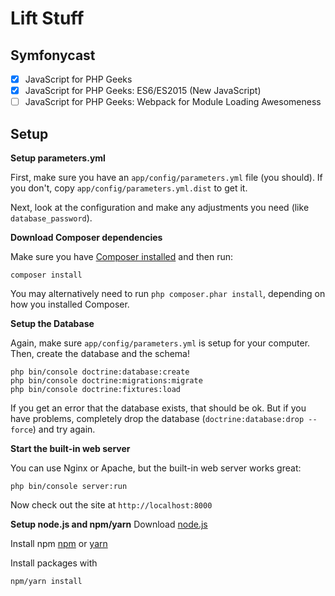 # Lift Stuff

## Symfonycast

- [x] JavaScript for PHP Geeks
- [X] JavaScript for PHP Geeks: ES6/ES2015 (New JavaScript)
- [ ] JavaScript for PHP Geeks: Webpack for Module Loading Awesomeness
## Setup

**Setup parameters.yml**

First, make sure you have an `app/config/parameters.yml`
file (you should). If you don't, copy `app/config/parameters.yml.dist`
to get it.

Next, look at the configuration and make any adjustments you
need (like `database_password`).

**Download Composer dependencies**

Make sure you have [Composer installed](https://getcomposer.org/download/)
and then run:

```
composer install
```

You may alternatively need to run `php composer.phar install`, depending
on how you installed Composer.

**Setup the Database**

Again, make sure `app/config/parameters.yml` is setup
for your computer. Then, create the database and the
schema!

```
php bin/console doctrine:database:create
php bin/console doctrine:migrations:migrate
php bin/console doctrine:fixtures:load
```

If you get an error that the database exists, that should
be ok. But if you have problems, completely drop the
database (`doctrine:database:drop --force`) and try again.

**Start the built-in web server**

You can use Nginx or Apache, but the built-in web server works
great:

```
php bin/console server:run
```

Now check out the site at `http://localhost:8000`

**Setup node.js and npm/yarn**
Download [node.js](https://nodejs.org/en/download/) 

Install npm [npm](https://www.npmjs.com/get-npm) or [yarn](https://yarnpkg.com/getting-started/install)

Install packages with 

```
npm/yarn install
```
